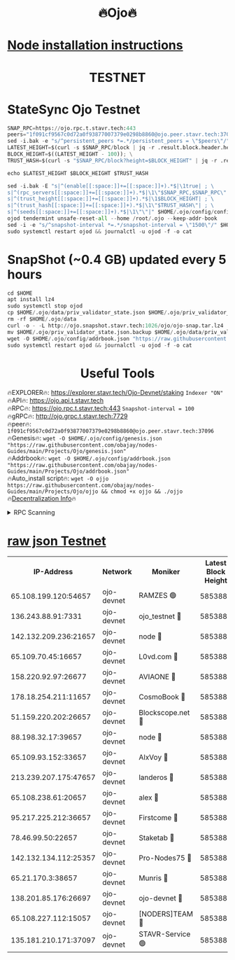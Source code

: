 <h1 align="center"> 🔥Ojo🔥</h1>

[Node installation instructions](https://github.com/obajay/nodes-Guides/tree/main/Projects/Ojo)
=

<h1 align="center"> TESTNET</h1>

# StateSync Ojo Testnet
```python
SNAP_RPC=https://ojo.rpc.t.stavr.tech:443
peers="1f091cf9567c0d72a0f93877007379e0298b8860@ojo.peer.stavr.tech:37096"
sed -i.bak -e "s/^persistent_peers *=.*/persistent_peers = \"$peers\"/" $HOME/.ojo/config/config.toml
LATEST_HEIGHT=$(curl -s $SNAP_RPC/block | jq -r .result.block.header.height); \
BLOCK_HEIGHT=$((LATEST_HEIGHT - 100)); \
TRUST_HASH=$(curl -s "$SNAP_RPC/block?height=$BLOCK_HEIGHT" | jq -r .result.block_id.hash)

echo $LATEST_HEIGHT $BLOCK_HEIGHT $TRUST_HASH

sed -i.bak -E "s|^(enable[[:space:]]+=[[:space:]]+).*$|\1true| ; \
s|^(rpc_servers[[:space:]]+=[[:space:]]+).*$|\1\"$SNAP_RPC,$SNAP_RPC\"| ; \
s|^(trust_height[[:space:]]+=[[:space:]]+).*$|\1$BLOCK_HEIGHT| ; \
s|^(trust_hash[[:space:]]+=[[:space:]]+).*$|\1\"$TRUST_HASH\"| ; \
s|^(seeds[[:space:]]+=[[:space:]]+).*$|\1\"\"|" $HOME/.ojo/config/config.toml
ojod tendermint unsafe-reset-all --home /root/.ojo --keep-addr-book
sed -i -e "s/^snapshot-interval *=.*/snapshot-interval = \"1500\"/" $HOME/.ojo/config/app.toml
sudo systemctl restart ojod && journalctl -u ojod -f -o cat
```
# SnapShot (~0.4 GB) updated every 5 hours
```python
cd $HOME
apt install lz4
sudo systemctl stop ojod
cp $HOME/.ojo/data/priv_validator_state.json $HOME/.ojo/priv_validator_state.json.backup
rm -rf $HOME/.ojo/data
curl -o - -L http://ojo.snapshot.stavr.tech:1026/ojo/ojo-snap.tar.lz4 | lz4 -c -d - | tar -x -C $HOME/.ojo --strip-components 2
mv $HOME/.ojo/priv_validator_state.json.backup $HOME/.ojo/data/priv_validator_state.json
wget -O $HOME/.ojo/config/addrbook.json "https://raw.githubusercontent.com/obajay/nodes-Guides/main/Projects/Ojo/addrbook.json"
sudo systemctl restart ojod && journalctl -u ojod -f -o cat
```
 <h1 align="center"> Useful Tools</h1>

🔥EXPLORER🔥:        https://explorer.stavr.tech/Ojo-Devnet/staking        `Indexer "ON"` \
🔥API🔥:                     https://ojo.api.t.stavr.tech \
🔥RPC🔥:                    https://ojo.rpc.t.stavr.tech:443              `Snapshot-interval = 100` \
🔥gRPC🔥:                  http://ojo.grpc.t.stavr.tech:7729 \
🔥peer🔥:                   `1f091cf9567c0d72a0f93877007379e0298b8860@ojo.peer.stavr.tech:37096` \
🔥Genesis🔥:    ```wget -O $HOME/.ojo/config/genesis.json "https://raw.githubusercontent.com/obajay/nodes-Guides/main/Projects/Ojo/genesis.json"``` \
🔥Addrbook🔥:    ```wget -O $HOME/.ojo/config/addrbook.json "https://raw.githubusercontent.com/obajay/nodes-Guides/main/Projects/Ojo/addrbook.json"``` \
🔥Auto_install script🔥: ```wget -O ojjo https://raw.githubusercontent.com/obajay/nodes-Guides/main/Projects/Ojo/ojjo && chmod +x ojjo && ./ojjo``` \
🔥[Decentralization Info](https://github.com/obajay/StateSync-snapshots/tree/main/Projects/Ojo/Decentralization)🔥



<details>
<summary>RPC Scanning</summary>

<h2 align="center"> We scan nodes in real time every 4 hours. And we provide the final result of RPC endpoints.
We cannot influence the operation of these nodes in any way. </h2>


```python
If Voting Power is higher than 0 --> then the Node is a validator of the network and may be subject to attack and be a potential threat to the chain.
```
```python
We marked such validators with a red symbol
```

</details>

[raw json Testnet](https://rpc-check.ojot.stavr.tech/ojot/rpc-ojot-result.json)
=


<table><tr><th>IP-Address</th><th>Network</th><th>Moniker</th><th>Latest Block Height</th><th>Earliest Block Height</th><th>Catching Up</th><th>Tx Index</th><th>Voting Power</th><th>Scan Time</th></tr><tr><td>65.108.199.120:54657</td><td>ojo-devnet</td><td>RAMZES 🟢</td><td>5853882</td><td>306156</td><td>False</td><td>on</td><td>0</td><td>2024-03-12T23:39:33.352931333UTC</td></tr><tr><td>136.243.88.91:7331</td><td>ojo-devnet</td><td>ojo_testnet 🔴</td><td>5853884</td><td>308845</td><td>False</td><td>on</td><td>1000</td><td>2024-03-12T23:39:40.840623051UTC</td></tr><tr><td>142.132.209.236:21657</td><td>ojo-devnet</td><td>node 🔴</td><td>5853886</td><td>350001</td><td>False</td><td>on</td><td>1999</td><td>2024-03-12T23:39:52.155566795UTC</td></tr><tr><td>65.109.70.45:16657</td><td>ojo-devnet</td><td>L0vd.com 🔴</td><td>5853887</td><td>695918</td><td>False</td><td>off</td><td>998</td><td>2024-03-12T23:39:59.789469240UTC</td></tr><tr><td>158.220.92.97:26677</td><td>ojo-devnet</td><td>AVIAONE 🔴</td><td>5853885</td><td>2754001</td><td>False</td><td>on</td><td>19926</td><td>2024-03-12T23:39:49.323663732UTC</td></tr><tr><td>178.18.254.211:11657</td><td>ojo-devnet</td><td>CosmoBook 🔴</td><td>5853886</td><td>4392001</td><td>False</td><td>off</td><td>1047</td><td>2024-03-12T23:39:54.507970626UTC</td></tr><tr><td>51.159.220.202:26657</td><td>ojo-devnet</td><td>Blockscope.net 🔴</td><td>5853882</td><td>4425001</td><td>False</td><td>on</td><td>2082</td><td>2024-03-12T23:39:32.719485534UTC</td></tr><tr><td>88.198.32.17:39657</td><td>ojo-devnet</td><td>node 🔴</td><td>5853886</td><td>4710001</td><td>False</td><td>on</td><td>106114</td><td>2024-03-12T23:39:54.719698272UTC</td></tr><tr><td>65.109.93.152:33657</td><td>ojo-devnet</td><td>AlxVoy 🔴</td><td>5853886</td><td>4943001</td><td>False</td><td>on</td><td>6350855</td><td>2024-03-12T23:39:51.929762289UTC</td></tr><tr><td>213.239.207.175:47657</td><td>ojo-devnet</td><td>landeros 🔴</td><td>5853885</td><td>4967924</td><td>False</td><td>off</td><td>11083</td><td>2024-03-12T23:39:49.540666026UTC</td></tr><tr><td>65.108.238.61:20657</td><td>ojo-devnet</td><td>alex 🔴</td><td>5853882</td><td>5131001</td><td>False</td><td>on</td><td>11359</td><td>2024-03-12T23:39:33.054251688UTC</td></tr><tr><td>95.217.225.212:36657</td><td>ojo-devnet</td><td>Firstcome 🔴</td><td>5853883</td><td>5251946</td><td>False</td><td>on</td><td>13566</td><td>2024-03-12T23:39:38.593990974UTC</td></tr><tr><td>78.46.99.50:22657</td><td>ojo-devnet</td><td>Staketab 🔴</td><td>5853887</td><td>5668501</td><td>False</td><td>on</td><td>1276</td><td>2024-03-12T23:39:59.992900068UTC</td></tr><tr><td>142.132.134.112:25357</td><td>ojo-devnet</td><td>Pro-Nodes75 🔴</td><td>5853883</td><td>5753883</td><td>False</td><td>on</td><td>24651</td><td>2024-03-12T23:39:35.962803093UTC</td></tr><tr><td>65.21.170.3:38657</td><td>ojo-devnet</td><td>Munris 🔴</td><td>5853883</td><td>5753883</td><td>False</td><td>off</td><td>20123</td><td>2024-03-12T23:39:38.292293920UTC</td></tr><tr><td>138.201.85.176:26697</td><td>ojo-devnet</td><td>ojo-devnet 🔴</td><td>5853887</td><td>5753887</td><td>False</td><td>on</td><td>1000024000</td><td>2024-03-12T23:39:59.444073659UTC</td></tr><tr><td>65.108.227.112:15057</td><td>ojo-devnet</td><td>[NODERS]TEAM 🔴</td><td>5853887</td><td>5758001</td><td>False</td><td>off</td><td>9999</td><td>2024-03-12T23:39:59.141894965UTC</td></tr><tr><td>135.181.210.171:37097</td><td>ojo-devnet</td><td>STAVR-Service 🟢</td><td>5853882</td><td>5850001</td><td>False</td><td>on</td><td>0</td><td>2024-03-12T23:39:33.663973024UTC</td></tr></table>
